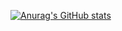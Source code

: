 [![Anurag's GitHub stats](https://github-readme-stats.vercel.app/api?username=zuoyuip&count_private=true&show_icons=true&locale=cn)](https://github.com/zuoyuip)
